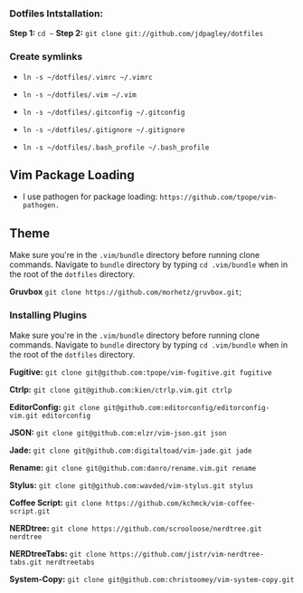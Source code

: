 ### Dotfiles Intstallation:

  **Step 1:** `cd ~`
  **Step 2:** `git clone git://github.com/jdpagley/dotfiles`

### Create symlinks

*  `ln -s ~/dotfiles/.vimrc ~/.vimrc`

*  `ln -s ~/dotfiles/.vim ~/.vim`

*  `ln -s ~/dotfiles/.gitconfig ~/.gitconfig`

*  `ln -s ~/dotfiles/.gitignore ~/.gitignore`

*  `ln -s ~/dotfiles/.bash_profile ~/.bash_profile`

## Vim Package Loading

* I use pathogen for package loading: `https://github.com/tpope/vim-pathogen.`

## Theme

  Make sure you're in the `.vim/bundle` directory before running clone commands.
  Navigate to `bundle` directory by typing `cd .vim/bundle` when in the root of the `dotfiles` directory.

  **Gruvbox** `git clone https://github.com/morhetz/gruvbox.git`;

### Installing Plugins

  Make sure you're in the `.vim/bundle` directory before running clone commands.
  Navigate to `bundle` directory by typing `cd .vim/bundle` when in the root of the `dotfiles` directory.

  **Fugitive:** `git clone git@github.com:tpope/vim-fugitive.git fugitive`

  **Ctrlp:** `git clone git@github.com:kien/ctrlp.vim.git ctrlp`

  **EditorConfig:** `git clone git@github.com:editorconfig/editorconfig-vim.git editorconfig`

  **JSON:** `git clone git@github.com:elzr/vim-json.git json`

  **Jade:** `git clone git@github.com:digitaltoad/vim-jade.git jade`

  **Rename:** `git clone git@github.com:danro/rename.vim.git rename`

  **Stylus:** `git clone git@github.com:wavded/vim-stylus.git stylus`

  **Coffee Script:** `git clone https://github.com/kchmck/vim-coffee-script.git`

  **NERDtree:** `git clone https://github.com/scrooloose/nerdtree.git nerdtree`

  **NERDtreeTabs:** `git clone https://github.com/jistr/vim-nerdtree-tabs.git nerdtreetabs`

  **System-Copy:** `git clone git@github.com:christoomey/vim-system-copy.git`


